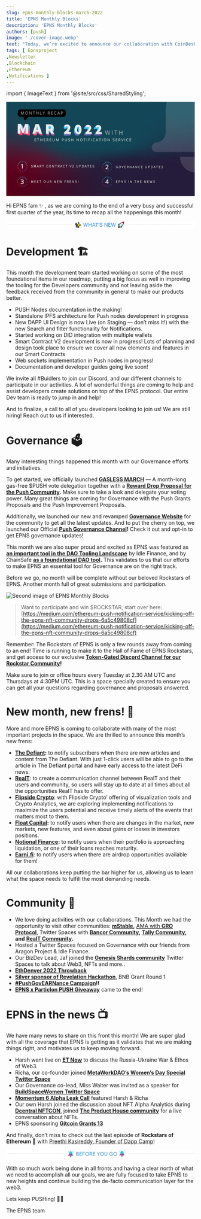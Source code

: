 ```yaml
---
slug: epns-monthly-blocks-march-2022
title: 'EPNS Monthly Blocks'
description: 'EPNS Monthly Blocks'
authors: [push]
image: './cover-image.webp'
text: "Today, we’re excited to announce our collaboration with CoinDesk as our inaugural media partnership to launch on the EPNS protocol."
tags: [ Epnsproject
,Newsletter
,Blockchain
,Ethereum
,Notifications ]
---
```


import { ImageText } from '@site/src/css/SharedStyling';

![Cover image of EPNS Monthly Blocks](./cover-image.webp)

<!--truncate-->

Hi EPNS fam ✨ , as we are coming to the end of a very busy and successful first quarter of the year, its time to recap all the happenings this month!

![First image of EPNS Monthly Blocks](./image-1.webp)

# Development 🏗️

This month the development team started working on some of the most foundational items in our roadmap, putting a big focus as well in improving the tooling for the Developers community and not leaving aside the feedback received from the community in general to make our products better.

- PUSH Nodes documentation in the making!
- Standalone IPFS architecture for Push nodes development in progress
- New DAPP UI Design is now Live (on Staging — don’t miss it!) with the new Search and filter functionality for Notifications.
- Started working on DID integration with multiple wallets
- Smart Contract V2 development is now in progress! Lots of planning and design took place to ensure we cover all new elements and features in our Smart Contracts
- Web sockets implementation in Push nodes in progress!
- Documentation and developer guides going live soon!

We invite all #Buidlers to join our Discord, and our different channels to participate in our activities. A lot of wonderful things are coming to help and assist developers create solutions on top of the EPNS protocol. Our entire Dev team is ready to jump in and help!

And to finalize, a call to all of you developers looking to join us! We are still hiring! Reach out to us if interested.

# Governance 🗳️

Many interesting things happened this month with our Governance efforts and initiatives.

To get started, we officially launched [**GASLESS MARCH**](https://email.mg2.substack.com/c/eJwlkU1vwyAMhn9NOEZ8hYQDh0lVpR12mTTtGBFwU9qERGC29d-PtBIytpH9vnpwFmHe0sPsW0ZyhBEfO5gIv3kBREikZEhj8EYJxpWWxBvp2dANJOTxkgBWGxaDqQDZy7QEZzFs8Tmg-46Tq_HCswmUl0xwZ93gtLZ68o6B6D1I9ZK1xQeIDgz8QHpsEchiroh7bsRbw8_14G84DLVuW2sFe8x72m7gsFYZLZZcEya1FoNkvahme0oV1Y041yUnThuusCaf3-X9ozv90K9vepfbyeHH8DeTYDjlnAraUU6ZFC1vlZJugslyf6H6InWbq2ixV9dIus68zWWqwu5-WCLJ3OwFMB-P8wHl2a1MxnqvJQZ8jBDttIB_4cIX9CfAcYYIqX6GHy0apqSSsuvpwJh44ak8ZeWph74jVdZvdSqaA8I_se2U4w) — A month-long gas-free $PUSH vote delegation together with a [**Reward Drop Proposal for the Push Community**](https://email.mg2.substack.com/c/eJwlkc1u7CAMhZ8mLCP-kyxYXGlUqYtuKl11GREwGaYZEoFp77z9JTMSMsdG9rE-nEVY9_wwx16QnGHGxwEmwW_ZABEyqQXyHL3RgnE9SeKN9GxUI4llDhngbuNmMFcgR1226CzGPT0bpkFxcjVWce3YsCwhDEzIpjgdLQ0i8OC99i9bW32E5MDAD-THnoBs5op4lE786fhbO_gbz4V6t99bBkcqR95v4LBlBS3W0gST0yTGZqLUOLGmBO_EWxty4bTjGpv4_KrvH-ryQ_9-0W-5Xxx-jP9WEg2nnFNBFeWUSdHzXmvpFlgs94FOQU59aabVXl0n6X3lfalLM3bf50okm5sNgOV8XE8oz2pjMrf7XlPExwzJLhv4Fy58QX8CnFdIkNtn-NmiYVpqKdVAR8bEC0_jKRvPaRwUabZ-b13JnBD-AyXmlH4)**.** Make sure to take a look and delegate your voting power. Many great things are coming for Governance with the Push Grants Proposals and the Push Improvement Proposals.

Additionally, we launched our new and revamped [**Governance Website**](https://email.mg2.substack.com/c/eJwlkctuwyAQRb_GLC3ethcsKqVRV42irrqyCIwdUge7ME6bfn1xIiGYh4Z7dcZZhHFOd7PMGcl29XhfwET4yRMgQiJrhtQHb7RgXHeSeCM9a1VLQu6HBHC1YTKYViDLepqCsxjm-BjoGsXJ2SirlKaN7qyzrXXNyTJGWcNZOwy81J-ydvUBogMDN0j3OQKZzBlxyZV4qfi-HPwJm6HazdeSwRLzkuYLOCxZRotrLgFTVCotOilUI6nSnZaV2JdPdpxWXGMJft_pTo0HeH2D6Xj4PIJfPr6PJBhOOaeCayZ4Q0XN60F4poVUyjPXaq9qcZku8e-GlaTXkdd5PRVh97VZIslc7ACYXWmOG5RHtTDpy3tdY8B7D9GeJvBPXPiE_gDYjxAhlWX43qJhWraCMs6L_-6Jp_BUjCrWUkqKrJ_LVDQbhH_0fZM3) for the community to get all the latest updates. And to put the cherry on top, we launched our Official [**Push Governance Channel**](https://email.mg2.substack.com/c/eJwlkU1vwyAMhn9NuC3iI0A5cJg2VZq0aTvtGhFwMraUpOCs6n79SCshYxu9fq0H7xCmJV_tuhQke-jxuoJNcCkzIEImW4Hcx2CVYFyZjgTbBXaQBxJLP2aAk4uzxbwBWbdhjt5hXNJNYLTk5MtySXXQowtCm2FwA1ejlF56Qw2niom7rdtChOTBwi_k65KAzPYLcS2NeGz4sR68xH2h1i-nWsGaypqXb_BYq4IOt1ITJmlHjRRUSn3QQivNGnGsQ545bbjCmrzyDzy_vbuHY_o8vgB7gkD_JhItp5xTwQwVXVW3vB1H2Xna8RBAOqNMqw7rOrnl3HT0NPG2bEM19j_7SiTbbzcCFl8fpx3KrVuZ9PU-bSnitYfkhhnCHRfeod8A9hMkyPUzQu_QMtVppZiUpiK_46k8JVXcKC1ItQ1LVSW7Q_gHGPqTSg)**!** Check it out and opt-in to get EPNS governance updates!

This month we are also super proud and excited as EPNS was featured as [**an important tool in the DAO Tooling Landscape**](https://email.mg2.substack.com/c/eJwlkU2L5CAQhn9NPAa_Ww8eFpqBPcxlYZljMFpJO5M2QcuZ7X-_phukrCp56y0eg0dY9_Jwx16RnGHCxwEuw0_dABEKaRXKlKLTgnFtJYlORmaUIalOSwG4-7Q5LA3I0eYtBY9pz0-BvShObs7oqGc2m6WrNDUqeG7AWuNBBSuMfdn6FhPkAA6-oTz2DGRzN8SjDuLXwN_6wZ90LjSG_d4rOHI9yv4JAXtV0WOrPWHSGiWkEVQbTiUXFzaItz7kyunANfbkz0f7_a6u3_TvB_2S-zXgu_m3kuQ45ZwKqiinTIqRj1rLMMPseVyoXaQdazdt_hYGSe8rH2ubu3H4OlcixX36BbCej-sJ5dntTKZ-31tO-Jgg-3mD-MKFL-hPgNMKGUr_jDh5dExLLaW6UMOYeOHpPGXnac1FkW4b967K7oTwH1zyk9w) by Idle Finance, and by ChainSafe [**as a foundational DAO tool**](https://email.mg2.substack.com/c/eJwlkcGO3CAMhp8m3BqBA044cKhajbTSVu2p14gJTpZthmTB6Wr69CUzyAIb9Pu3PibPtGz57vatsDi3ke87uUSfZSVmyuIolMcYHHYK0GoRnA5qMIOIZZwz0c3H1XE-SOzHdY2T57ilh8D2BsSbk51VvaIZjUVVl4egrxIVAvYBZnja-iNEShM5-kv5viUSq3tj3kvTfW3gUoM_4zlQO223WtGeyp63d5q4VoU9H6UmyshuQBgGq6zUaAyqprvUJt9BNoBck1f4xR8_fvovl_T78kLqGwX5bxHRgQSQXdV12pi-hXaejZ6khhDIeIu2xWHfF799NFreFmjLca3G059zJJHdu5-Jy1QflxPK47YyGet5O1Lk-0jJX1cKT1z8hP4AOC6UKNfPCKNnp1D3iMoYW5E_8VSeRiJY7DtRbcNWVcmdEP4DC3qShA)**.** This validates to us that our efforts to make EPNS an essential tool for Governance are on the right track.

Before we go, no month will be complete without our beloved Rockstars of EPNS. Another month full of great submissions and participation.

![Second image of EPNS Monthly Blocks](./image-2.gif)

> Want to participate and win $ROCKSTAR, start over here: [https://medium.com/ethereum-push-notification-service/kicking-off-the-epns-nft-community-drops-6a5c49808cf](https://medium.com/ethereum-push-notification-service/kicking-off-the-epns-nft-community-drops-6a5c49808cf)

Remember: The Rockstars of EPNS is only a few rounds away from coming to an end! Time is running to make it to the Hall of Fame of EPNS Rockstars, and get access to our exclusive [**Token-Gated Discord Channel for our Rockstar Community**](https://email.mg2.substack.com/c/eJwlkU1vwyAMhn9NuC3iI5Bw4DBtqjRp03baNSLgpHQpScFZ1f36kVYy2MYyr_XYWYRpSTezLhnJfvV4W8FEuOYZECGRLUPqgzdKMK50Q7xpPOtkR0LuxwRwtmE2mDYg6zbMwVkMS7w36FZycjRdqy1lwgvbdZKJgQ1MyI62dOi0Hwf3kLWbDxAdGPiFdFsikNkcEddcieeKH4rhNewD1W45lwzWmNe0nMBhyTJa3HIJmKQNky0vp6VKCyV4JQ7lk1dOK66wBO_8Cy8fn_bpEL8Pb8BewNO_iQTDKedUME1FI2Vb83ocZeNow70HabXSterWdbLLpWroeeJ13oYi7H72kUgyJzsCZleK0w7l_lqY9MWftxjw1kO0wwz-gQsf0O8A-wkipLIM31s0TDWtUkxKXZA_8BSekiquVStIkfVL6Ypmh_APwmSTDw)**!**

Make sure to join or office hours every Tuesday at 2.30 AM UTC and Thursdays at 4:30PM UTC. This is a space specially created to ensure you can get all your questions regarding governance and proposals answered.

# New month, new frens! 🎎

More and more EPNS is coming to collaborate with many of the most important projects in the space. We are thrilled to announce this month’s new frens:

- [**The Defiant**](https://email.mg2.substack.com/c/eJwlkcFu5CAMhp8mHCMgQODAYaVRpR56qbTqMSLgZJhmSASm3Xn7JTOShW0s85vP3iGse37YYy9IzmPCxwE2wW_ZABEyqQXyFINVA-PKCBKsCExLTWKZlgxwd3GzmCuQo85b9A7jnp4NZpScXO3AQbKBGe1k8NLPRnAmJB_D4pUIir9kXQ0RkgcLP5AfewKy2SviUbrhT8ffmuFvPAfq_X5vGRypHHm_gceWFXRYSwuYMHpkUutRGsa4odp0w1t75MJpxxW24POrvn_Iyw_9-0W_xX7x-KH_rSRaTjmnA5WUUyaGnvdKCT_D7HhYqFmE6UsTre7qO0HvK-9LnZuw_z5HItne3AJYzuJ6QnneNiZT8_eaIj4mSG7eILxw4Qv6E-C0QoLclhEmh5YpoYSQI9WMDS88jadoPNvnJGmyYW9dyZ4Q_gNBmJPR)**:** to notify subscribers when there are new articles and content from The Defiant. With just 1-click users will be able to go to the article in The Defiant portal and have early access to the latest DeFi news.
- [**RealT**](https://email.mg2.substack.com/c/eJwlkU2P4yAMhn9NOEZ8hY8Dh5FGs4e5zFxWe4souCndlCBwOtt_v6SVkLGN7Nd-CB5h2erDla0hOcyMjwIuw09bAREq2RvUOUWnBOPKShKdjMxMhqQ2nyvAzafVYd2BlP20puAxbflZYPXEycWdqdeS6SgNl0IFSy31ERQPOp5U0Pwl6_eYIAdwcIf62DKQ1V0QSxvE28A_-sGfdAw0hu3WIyi5lbpdIWCPGnrcW3fYRNk0Gam0ldQaro0cxEdv8s7pwBV25_d2TffP9v1HffG3-6_yXWRaF5Icp5zTviUTTDMz8lFoYbzRvZ9hxk52XP5Nl1QLHSS9LXxs-6kLh7_HSKS6qz8DttAflwPKM9uZzP2-7TnhY4bsTyvEFy58QX8CnBfIUPtnxNmjY0pqahmVXFD6wtN5TpQaJjqvLhu3XpXdAeE_7veSxQ): to create a communication channel between RealT and their users and community, so users will stay up to date at all times about all the opportunities RealT has to offer.
- [**Flipside Crypto**](https://email.mg2.substack.com/c/eJwlkcFuwyAQRL_GHC1YDLYPHCqlUU-Nop56sohZO6QOdmGdNv364kRCsAPandGjt4TjHO9mmROxbevovqAJ-JMmJMLI1oSx885oKUC3FXOmcqJRDfOpGyLi1frJUFyRLetp8r0lP4dHQ1srYGfTal0PbeOctgpqLgfRZHWqB6ssDhyetnZ1HkOPBm8Y73NANpkz0ZIK-VLAPi_68Vugsp-vWeES0hLnC_aUVSJLa8qFUFy1Chpdg2hB8hqqQu7zkB3wAjTl4ved79R4wNc3nI6HzyO65eP7yLwBDsAlaCG3mCWUg3RCy0opJ_pGO1XKy3QJfzcqKn4doUzrKRv3X1skFs3FDkipz4_jBuVxm5l0-byuwdO9w2BPE7onLnpCfwDsRgwY82e4zpIRumokFwBKt-0TT-apBFei4ZxlWzfnrmA2CP-R05Oy): with Flipside Crypto’ offering of visualization tools and Crypto Analytics, we are exploring implementing notifications to maximize the users potential and receive timely alerts of the events that matters most to them.
- [**Float Capital**](https://email.mg2.substack.com/c/eJwlkUGP2yAQhX-NOVowGIIPHCrtrnrqKuqpJwubiZfUwS6Md5v--o4TCcF7oJk3-pgC4byWu9_WSuLYBrpv6DN-1QWJsIi9YhlS9FYrsH0nou-icsaJVIdLQbyFtHgqO4ptH5c0BUprfhT0JwPiwwNexsmerHS278FotGz7CBC1VWFUz9iwx4R5Qo-fWO5rRrH4D6KtNvpbA2-86CsdA7XTemOHW65bWa84EbtKgfbKQhnZcY5zDlj10jnZ6Ddu8gKyAUss_v6QL2Z-x9fvuJzff50xbj__nEXyIAGkBqs0nKRuob3oqKzujIlqcjaaVl-Xa_73SU0nbzO0dR85ePp9jCSKv4YLUp34cT6gPG6ZycDnbc-J7gPmMC4Yn7joCf0BcJgxY-HPiEMgr2zntFQAhok98TBPo6RRTkrBsXHlquwPCP8BT2WTfw)**:** to notify users when there are changes in the market, new markets, new features, and even about gains or losses in investors positions.
- [**Notional Finance**](https://email.mg2.substack.com/c/eJwlkU1vwyAMhn9NOEZ8JzlwmNRVO62qdtopouCmZCnJwOnW_fqRVkLGNrLfVw_OIgxzuptlzki20ON9ARPhJ0-ACImsGVIfvNGCcd1J4o30rFUtCbk_J4CrDZPBtAJZ1tMUnMUwx8dA1yhOLkY7SRt2krZx7tzo1kllOw7eitZzTu1T1q4-QHRg4AbpPkcgk7kgLrkSLxXfl4M_YTNUu_laKlhiXtI8gsNSZbS45pIwRbUWnMpONk2nlGplJfZlyY7Timssye873anhAK9vMB0Pn0fwy8f3kQTDabEjuGaCN1TUvD4Lz7SQSnnmWu1VLcZpjH83rCS9DrzO66kIu6_NEklmtGfA7MrjsEF5dAuTvtzXNQa89xDtaQL_xIVP6A-A_QARUvkM31s0TMtWUMa50l33xFN4KkYVayklRdbPZSqaDcI_tUaTzg)**:** to notify users when their portfolio is approaching liquidation, or one of their loans reaches maturity.
- [**Earni.fi**](https://medium.com/ethereum-push-notification-service/make-the-most-of-airdrops-earnifi-and-epns-collaborate-to-bring-airdrop-opportunities-to-users-48faaf4cbf8d): to notify users when there are airdrop opportunities available for them!

All our collaborations keep putting the bar higher for us, allowing us to learn what the space needs to fulfill the most demanding needs.

# Community 🎪

- We love doing activities with our collaborations. This Month we had the opportunity to visit other communities: [**mStable**](https://email.mg2.substack.com/c/eJwlkU2L5CAQhn9NPAY1avTgYaEZ2MNcFpY5Bj-q086kTdByZvvfr-kGKatKqt6Xx-AQ1r087LFXJGdY8HGAzfBTN0CEQlqFsqRo1cS4MoJEKyLTUpNUl2sBuLu0WSwNyNH8loLDtOfngJklJzc7Mz0p0Gz2WkmvhQNhgvTSRAE-BPmSdS0myAEsfEN57BnIZm-IRx2mXwN_6wd_0mloDPu9V3DkepT9EwL2qqLDVnvChOneJiOFMUbxeZ71ML31JRdOB66wJ38-2u93efmmfz_ol9gvAd_1v5UkyynndKKScsrENPJRKRE8eMfjlZqrMGPtos3dwiDofeVjbb4Lh6_TEin2010B6_m4nlCe3c5k6fe95YSPBbLzG8QXLnxBfwJcVshQ-mfExaFlSigh5Ew1Y9MLT-cpOk-jZ0m6bNz7VLYnhP_jtZRY)**,** [AMA with **GRO Protocol**](https://email.mg2.substack.com/c/eJwlkctuxCAMRb8mLCOeCSxY9KFZdNdddxEQJ0OaIRE4Hc3fl8xICNtY19c6BIcwb_lh960gOa8BHzvYBPeyAiJkchTIQxxtJxjvjCSjlSPTSpNYhikD3FxcLeYDyH74NQaHcUtPgekVJ1cbOGijgvZmYl4LBdRPmkouejbVSdPL1h1jhBTAwh_kx5aArPaKuJdGvDX8Ug_e47lQG7ZbrWBPZc_bAgFrVdDhUWrCpDFSGWWE1Lzj1CjdiEsd8slpwzusyY_c4ftr8H5J-p1_9O_Ldr_MJFpOOaeCKsopk6LlbdfJ4ME7Pk7UTNK0pZoe7hoaSW8zb8vhq3H4PVci2S5uAixncz6hPF8rk6HG25EiPgZIzq8wvnDhC_oT4DBDglw_YxwcWtbJTkrVU82YeOGpPGXlaXSvSLUdt6pK9oTwD-90lF4), Twitter Spaces with [**Bancor Community**](https://email.mg2.substack.com/c/eJwlkc2O6yAMhZ8mLCPz27BgcaVqpFnMZqSrWUaEuCmdlERgZm7f_pJWQsY2ss_RR_CEy5Yfbt8KsSOM9NjRJfwtKxJhZrVgHuPsjOTCWMVmp2Y-6IHFMl4y4t3H1VGuyPY6rTF4ilt6DtiTFuzqQHkT0IOYBlAWQGgD2shhUvokTja8ZH2dI6aADn8wP7aEbHVXor108k8n3tqh33gY6sN2bxXuqex5u2GgVhXyVEtLuLKWcyE58EE0Aal5J9_akrOAThhqyedXff_Q5x_4-wXfajsH-hj-LSw6AUKABA0CuJK96I1RYcLJi_kC9qJsX5po9dfQKbgvoi91asLh-7DEsrv5C1I5HpcDyrPbmIztvtcU6TFi8tOK8wsXvaA_AY4LJsztM-bRk-NGGdXMw8C5fOFpPFXjaYeTZk123tpUcgeE_15xkxQ)**,** [**Tally Community**](https://email.mg2.substack.com/c/eJwlkU1vwyAMhn9NOEZ8BjhwmDZth11WaZp2i0hwU7aUROC0y78fbSVkXozMaz-MHmFa8u7WpSC5hR73FVyCa5kBETLZCuQ-BtcJxjsrSXAyMKMMiaU_ZoCzj7PDvAFZt2GOo8e4pHuB1YqTkwuBce31QLVVwOxIaxw6GIcjoxBoeNj6LURIIzi4QN6XBGR2J8S1NOKp4a914TXeGmrH5VxPn36e92dfTlUX9LiVKpi0VnKrjGCSMSOklY14rU-8cNrwDqv4Wn7i5b0cvrsP_nR5Ww-rjPNEouOUc1pnZIJpZlreCi2MN1opY5ixyrbTnzrFvNJG0vPE27IN1Xj8vTVEsvvxR8Ay1svphuSerUT6up-3FHHvIflhhvCAhQ_kd3z9BAly_YrQe3Ssk5paRiUXlD7gVJqKUsOE5qTahqVWJQdrKv8jf5JL)**, and** [**RealT Community**](https://email.mg2.substack.com/c/eJwlkc1u6yAQhZ_GLC1-DV6wqFSli27azdXdWRhPHFLHRjBOb97-jhMJwQxo5pz5iAFh3srD560iO7YBHxn8Cr91AUQobK9QhjT5TgnZ9ZpNXk_CGcdSHc4F4BbS4rHswPI-LikGTNv6LOitkezirTJWOejOOoznqG3slKVOwRo-OSvHl2zYpwRrBA93KI9tBbb4C2KujXpr5IkW_qbDUBu3G2WQ15rLdoWIlFUMuFcKhOGi0z2XxinFdcdF36gTNXmXvJEdUvBnu6b7Z_3-233Jt_tH_s46LTNLXnIpOU0plLDCtbJV5Ds4a4xzwvWmb-d_5pJK5o3mt1m2dR9JOP4clljx13AGrJEe5wPK85aYDHTe9jXhY4A1jAtML1z4gv4EOMywQqHPmIaAniawvBdcS8X5Cw_xNJw7QegYyU4bVa3-gPAftSSSjg)**.**
- Hosted a Twitter Spaces focused on Governance with our friends from Aragon Project & Idle Finance.
- Our BizDev Lead, Jaf joined the [**Genesis Shards community**](https://email.mg2.substack.com/c/eJwlkctuwyAQRb_GLC3exgsWldLHqlXUVVcWgYlD6mAXxm3Try9OJAQXmOFeHbxDGOd8tctckGzTgNcFbIKfMgEiZLIWyEMMVgvGdS9JsDIwowyJZThmgIuLk8W8AlnWwxS9wzinW0PfKU5OVorAOid7qgzzSnWKhl50lB8187Ui3G3dGiIkDxa-IV_nBGSyJ8SlNOKh4U914E_cArV-vtTdM6T3k8uhVF3Q4boJpmhHadcZyUwveC-pacRTfWLHacM1VvH7SndqfIPHF5j2bx97CMv7155EyynnVHDNBO-oaHl7rLm1kEoF5o0OqhXn6Zz-vrGR9DLytqyHauw_t0Ak27M7AhZfL8cNye20EhnqellTxOsAyR0mCHdYeEd-wzeMkCDXrwiDQ8u0NIIyzpXu-zucSlMxqpihlFTbMNeuZGFJ5R-MTpGC) Twitter Spaces to talk about Web3, NFTs and more..
- [**EthDenver 2022 Throwback**](https://email.mg2.substack.com/c/eJwlkU1vwyAMhn9NOEZ8hxw4TOqqnVZVO-0U0eCkdCnJwOnW_fqRVkLGNrLfVw-9QxjndLfLnJFsocP7AjbCT54AERJZM6QueKsF47qVxFvpmVGGhNwNCeDqwmQxrUCW9TSF3mGY42OgbRQnZytPjeBUeMWkaw1rpDF8oBqaoVHGe_6UdasPEHuwcIN0nyOQyZ4Rl1yJl4rvy8GfsBmq-_laKlhiXtJ8gR5LldHhmkvCFFWmkVKLVklhimFdiX1ZsuO04hpL8vtOd2o8wOsbTMfD5xH88vF9JMFyyotPrpngDRU1rwfhmRZSKc96o72qxWW6xL8bVpJeR17n9VSE-6_NEkn24gbA3JfHcYPy6BYmXbmvawx47yC60wT-iQuf0B8AuxEipPIZvnNomZZGUMa50m37xFN4KkYVM5SSIuvnMhXtBuEfmQSS-g)
- [**Silver sponsor of Revelation Hackathon**](https://email.mg2.substack.com/c/eJwlkcFu5CAMhp8mHCMwgSQHDpXaak9bjXrqKSLgZJjNkCw4badPXzIjIWMb_f6tD2cJ5zXdzLZmYkcY6LahifiVFyTCxPaMaQjeaClA9w3zpvGiUx0LeZgS4tWGxVDakW37uARnKazxLuhbBexsNELvWzFqsGM7tXyauIMOp2aCfpSdf9ja3QeMDg1-YrqtEdlizkRbruRTBa_l0Fc4Fqrdei0VbjFvab2go1JlsrTnkgjFtQIhVAOq5bKXWlTytQx5Bl6BppJ8_-XPan7Dlz-4nN4-Tui39_8nFgxwAC5BCwlFWkM9SS-0bJTywnXaq1pelkv8-aSq4dcZ6ryPxdj9O1ZiyVzshJRdeZwPKPduYTKU-7rHQLcBox0X9A9c9IB-BzjMGDGVz_CDJSN000kuAJTu-weewlMJrkTHOSu2fi2qaA4Iv_a5k_k), BNB Grant Round 1
- [**#PushGovEARNance Campaign**](https://email.mg2.substack.com/c/eJwlkU1vwyAMhn9NOEZ8lxw4TNqmnVZVO-0UUXBSupRk4HTrfv1IKyFjG9nvqwfvEMY53-wyFyRb6PG2gE3wUyZAhEzWArmPwWrBuO4kCVYGZpQhsfRDBri4OFnMK5BlPU7RO4xzug90O8XJyRq9gw6MhMHrQe4geHADOzoqjeBKDA9Zt4YIyYOFK-TbnIBM9oS4lEY8Nfy1HvyJm6HWz5dawZLKkuczeKxVQYdrqQlT21olJTOSamk4pY14rUueOW24xpr8vtNnNe7h5Q2mw_7zAGH5-D6QaDnlnAqumeA7KlreDiIwLaRSgXmjg2rFeTqnvys2kl5G3pb1WIX912aJZHt2A2Dx9XHcoNy7lUlf78uaIt56SO44QXjgwgf0O8B-hAS5fkboHVpWjQvKOFe66x54Kk_FqGKGUlJlw1ynkt0g_ANER5Qx)**!!**
- [**EPNS x Particlon PUSH Giveaway**](https://email.mg2.substack.com/c/eJwlkU1PxCAQhn9NOTZ80x44mKjxpG48eWpYmFbWLq0wVeuvl91NCDPD5J138uAdwrTk3a5LQXK5BtxXsAl-ygyIkMlWIA8xWC0Y170kwcrAOtWRWIYxA5xdnC3mDci6HefoHcYlXQW9UZx8WOd4GIGOxwDKg5TGAAQWFA1UjpTKm63bQoTkwcI35H1JQGb7gbiWRtw1_LEe_ImXhVq_nGv16jJGP1er3_2v1gUdbqUmTFHV90abXhvZaWMYb8RjHXPPacM11uT3md6r6QUenmA-vLwfIKxvXwcSLaecU8E1E9xQ0fJ2FIFpIZUKzHc6qFac5lP6-8ZG0vPE27Idq7H_vCxFsj25EbD42pwuWK6vlcpQ43lLEfcBkjvOEG7A8Ib9inCYIEGu3xEGh5Zp2QnKOFe672-AKlHFqGIdpaTahqWqkoU1lX8Rp5Ve) came to the end!

# EPNS in the news 📺

We have many news to share on this front this month! We are super glad with all the coverage that EPNS is getting as it validates that we are making things right, and motivates us to keep moving forward.

- Harsh went live on [**ET Now**](https://email.mg2.substack.com/c/eJwlkcGO4yAMhp8mHCMwEMiBw0ij2cNcZi6rvUWUuCndlCBwOtu3X9JKCH6D7N_-CJ5w2crD5a0SO7aJHhldwp-6IhEWtlcsU5zdIAUMo2KzU7Ow2rJYp3NBvPm4Oio7sryf1hg8xS09E0ajgV0cWqPsmZ_k4P2sAwQwYGHWxqAFadTL1u9zxBTQ4R3LY0vIVnchyrWTbx18tEU_8WioD9utRZhTzWW7YqAWVfK01yaE5lzwkYORZjgkqE5-tCLvwDsYqInf2zXeP-v3n-EL3u6_8ndWcV1YdMABeJtSSGGE7aGXRlpvjdbWCjvqsV_-6UssmXeK3xbo635qxuHv0RIr7urPSDW0x-WA8rxtTKZ23vYU6TFh8qcV5xcuekF_ApwWTFjaZ8yTJycGZfgouALJ-QtP49kms0IaYM123lpWcgeE_59mknM) to discuss the Russia-Ukraine War & Ethos of Web3.
- Richa, our co-founder joined [**MetaWorkDAO’s Women’s Day Special Twitter Space**](https://email.mg2.substack.com/c/eJwlkcFuwyAMhp8mHCMDgcCBw6RpO0yT1su2W0QTN2VLIQKnXd9-tJUQtrHs3_4YPeGc8tWtqRC7XQNdV3QRL2VBIsxsK5iHMDktudC2Y5PrJm6UYaEMh4x48mFxlDdk67ZfwugppHgvsL0S7Ois0R449PJgtfTaS7B7PQI3ozhosOIh67cpYBzR4RnzNUVkizsSraWRT414qYcu4TZQO6ZTjd6R_FfKv88-1aiQp61Uh6sq1SnohO2NBANWN_KlNnkW0AhN1flMP-H8Vnbf-kM8nV_X3dqFZWbBCRAC6pZc8p6bVrSyl8abXiljuLHKtvOfOoa8QtPBaRZt2fZVePy9jcSy-_EHpDLW5HyDcn-tTIZqT1sMdB0w-v2C0wMXPaDfAQ4zRsz1M6bBk-O668HWPYQEeOCpPBWA4bIXrMpOqVZFh2ss_6xZka4)
- Our Governance co-lead, Miss Walter was invited as a speaker for [**BuildSpaceWomen Twitter Space**](https://email.mg2.substack.com/c/eJwtkctu7CAMhp8mLCMuISELFpWqnsXZtJuqu4iAJ8M0QxA4087bH2fmSMgXLPPbH94hLFu527xVZIeZ8J7BJvipKyBCYXuFMsVgeyVkP3Ys2C4Iow2LdToVgKuLq8WyA8v7vEbvMG7p0TAOWrKzDVw4zcH0veuN9EqdvHNS8dHPc4CZP2XdHiIkDxZuUO5bArbaM2KujXpp5Bsd_InHQK3frpRBTjWX7QIeKavocK8UCM35OMqOD1xxdRjdqDd65FXyRvZIwed2ibe_9eOrf5cvtz_5I3dxXVi0kkvJaUuhxCBMK1s1KOPMoLUxwox6bJdffY4l86bj10W2dZ9J2H8fI7FiL-4EWD0VlwPK45aYTOSve4p4nyC5eYXwxIVP6A-A0wIJCn1GmBxa0XcDHwXviNJ_PMSTNjNCDZKRbNioK9kDwj-m_pNJ)
- [**Momentum 6 Alpha Leak Call**](https://email.mg2.substack.com/c/eJwlkU2P3CAMhn9NOEZgwteBw0rV9lBV6l6q3iImeDJsExKBM9v59yUzEgLb6OW1H6ZAOG_l4fetEju3kR47-oxfdUEiLOyoWMYUvZYCtBtY9EMUVlmW6ngtiGtIi6dyINuPy5KmQGnLT4EzCtjND1ZqFcEOHM2VgwUHOqKVDp3TBq8v23DEhHlCj3csjy0jW_yNaK-dfOvgvS36SmdD_bStLfu5rZjpWEfdkkqBjtoCobgAIQ23khshNJfQyff2xjfgHWhqwe_tM91_1I8_-he83b_vH_uQlpklDxyAy1MujLA99NJIG6xRylphnXL9_E_dUtl5N_B1hr4el2Y8_T07YsV_hitSndrlfDJ5VhuSsZ3rkRM9RszhsmB80aIX8ye_ccaMpf1FHAN5oQfDneADSM5fdBpOxbltkwFrtnFrquxxz_U_MHCRag) featured Harsh & Richa
- Our own Harsh joined the discussion about NFT Alpha Analytics during [**Dcentral NFTCON**](https://email.mg2.substack.com/c/eJwlkU1vwyAMhn9NOEZ8hxw4TOqqnVZVO-0UpeCmdCnJwOmW_fqRVkLGr5H9Wg-uRximtNp5yki20OE6g43wk0dAhESWDKkL3mrBuG4l8VZ6ZpQhIXfnBHDrw2gxLUDm5TQG12OY4qOhbRQnF8tNA0ob1woHggnwDUgnfAkUzEmap22_-ADRgYU7pHWKQEZ7QZxzJV4qvi8Hf8K2UO2mW1Ewxzyn6QoOi8rY45JLwhTVuqWUMiNl25qiK7EvQ3acVlxjSX7f6U4NB3h9g_F4-DyCnz--jyRYTjmngmsmeENFzeuz8EwLqZRnzmivanEdr_HvjpWkt4HXeTkVY_e1rUSSvfZnwOzK47BBeVQLk67ctyUGXDuI_WkE_8SFT-gPgN0AEVL5DN_1aJmWRlDGudJt-8RTeCpGFTOUkmLrp9IV7QbhH8QFk9c), joined [**The Product House community**](https://email.mg2.substack.com/c/eJwlkU1v5CAMhn9NOEZ8kxw4rNRWPXU02tOeIgJOyjRDUnCmO_vrl8xIFraxzGsee4cwr_lut7UgOY4B7xvYBD9lAUTIZC-QhxisFozrXpJgZWCd6kgsw5QBri4uFvMOZNvHJXqHcU2Pht4oTj6t0JIrPk7ee5h0p4wBNaregJFUCWeesm4PEZIHCzfI9zUBWewn4lYa8avhb9XwJx4DtX691gy2VLa8XsBjzQo63EsNmKKKcSGN1pQyaXrdNeKtPvLCacM11uDvB31R8wle32E5n_6cIWy_v88kWk45p4JrJrihouXtJALTQioVmO90UK24LJf074aNpNeZt2Ufq7D_OkYi2V7cBFh8Lc4HlMdtZTJUf91TxPsAyY0LhCcufEJ_ABxmSJDrMsLg0DItO0EZ50r3_RNP5alY_VpHKamyYa1dyR4Q_gNPqpN5) for a live conversation about NFTs.
- EPNS sponsoring [**Gitcoin Grants 13**](https://email.mg2.substack.com/c/eJwlkbFuxCAMhp8mjBEYksDAUKlqhy7tUnWLCDg52hyJwLn23r7cnYTgx8j-7Q_vCJctX-2-FWK3baTrjjbhb1mRCDM7CuYxBttLAb1RLFgVhO40i2WcM-LZxdVSPpDtx7RG7yhu6Z5ghg7YyRoT1GQmAXLWbuqV8ICyxzDLWQQvwsPWHSFi8mjxgvm6JWSrPRHtpZFPDbzURb_x1lDrt3O9LZH8FlNVhRwdpQqhjOlENeVcyl4CDNDIl1rgGXgDPVXxuX3Hy1v5-Orf4enyun_sKq4LixY4AK8TCikGoVto5SC100PXaS206Uy7_HWnmHfeKH5eoC3HVI39z60dlu23m5GKr4_LDcg9WnmM9TwfKdJ1xOSmFcMDFT2A3-GNCybM9SPC6MiKXg3cCK5Acv5AU1l2nGshB2DVNmw1K1ncU_kHBtWRrg)

And finally, don’t miss to check out the last episode of **Rockstars of Ethereum** 🎸 with [Preethi Kasireddy, Founder of Dapp Camp](https://email.mg2.substack.com/c/eJwlkU1v5CAMhn9NOEZ8hYQDh5VGlfbQy0qrHiMCngxthkRg2p1_v86MhMAG2e_rh-AR1r083LFXZOc24-MAl-GnboAIhbUKZU7RGSWksZpFp6OYhomlOl8LwN2nzWFpwI62bCl4THt-FthxkOzmDEQBnvsr-NHLBdSyQBxHFRYAw614yfoWE-QADr6hPPYMbHM3xKN26lcn32jhTzoN9WG_UwZHrkfZPyEgZRU9tkqB0Ha0E-eW28loxbXRnXqjJhfJO2mQgj8f7ff7cPnmfz_4l94vAd-nfytLTnIpueIDl1xo1cveGE0mFy_jldurtn0l0eZvodP8vsq-toWEw9dpiRX3SSNiPR_XE8rzlpjMdN5bTviYIftlg_jChS_oT4DzChkKfUacPTphyLYeRj4JoV54iCdNNthpHBjJxp2qsjsh_AdlG5Vp)!

![Third image of EPNS Monthly Blocks](./image-3.webp)

With so much work being done in all fronts and having a clear north of what we need to accomplish all our goals, we are fully focused to take EPNS to new heights and continue building the de-facto communication layer for the web3.

Lets keep PUSHing! 💪🏼

The EPNS team
